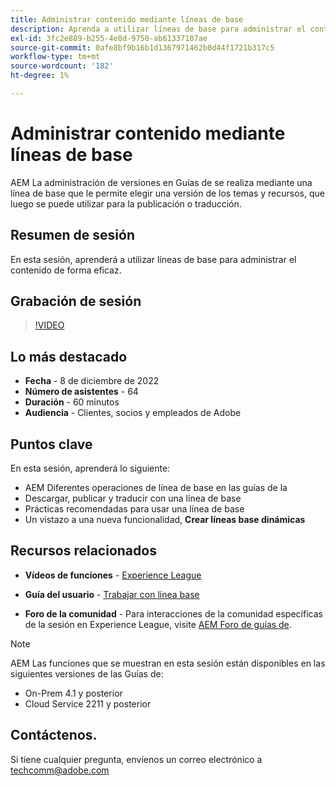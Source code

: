 ```yaml
---
title: Administrar contenido mediante líneas de base
description: Aprenda a utilizar líneas de base para administrar el contenido de forma eficaz.
exl-id: 3fc2e889-b255-4e8d-9750-ab61337107ae
source-git-commit: 0afe8bf9b16b1d1367971462b0d44f1721b317c5
workflow-type: tm+mt
source-wordcount: '182'
ht-degree: 1%

---
```


# Administrar contenido mediante líneas de base

AEM La administración de versiones en Guías de se realiza mediante una línea de base que le permite elegir una versión de los temas y recursos, que luego se puede utilizar para la publicación o traducción.

## Resumen de sesión

En esta sesión, aprenderá a utilizar líneas de base para administrar el contenido de forma eficaz.

## Grabación de sesión

>[!VIDEO](https://video.tv.adobe.com/v/3414172/version-management-release-management-baseline?quality=12&learn=on)

## Lo más destacado

- **Fecha** - 8 de diciembre de 2022
- **Número de asistentes** - 64
- **Duración** - 60 minutos
- **Audiencia** - Clientes, socios y empleados de Adobe

## Puntos clave

En esta sesión, aprenderá lo siguiente:

- AEM Diferentes operaciones de línea de base en las guías de la
- Descargar, publicar y traducir con una línea de base
- Prácticas recomendadas para usar una línea de base
- Un vistazo a una nueva funcionalidad, **Crear líneas base dinámicas**

## Recursos relacionados

- **Vídeos de funciones** -  [Experience League](https://experienceleague.adobe.com/docs/experience-manager-guides-learn/videos/advanced-user-guide/overview.html?lang=en)

- **Guía del usuario** - [Trabajar con línea base](/help/product-guide/user-guide/generate-output-use-baseline-for-publishing.md)

- **Foro de la comunidad** - Para interacciones de la comunidad específicas de la sesión en Experience League, visite [AEM Foro de guías de](https://experienceleaguecommunities.adobe.com/t5/experience-manager-guides/bd-p/xml-documentation-discussions).

>[!NOTE]
>
>AEM Las funciones que se muestran en esta sesión están disponibles en las siguientes versiones de las Guías de:
>
> - On-Prem 4.1 y posterior
> - Cloud Service 2211 y posterior

## Contáctenos.

Si tiene cualquier pregunta, envíenos un correo electrónico a <techcomm@adobe.com>
